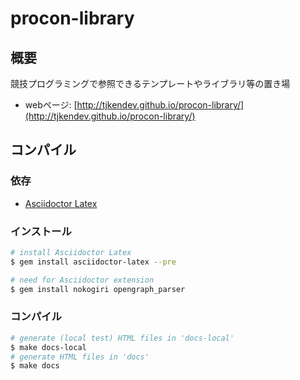 procon-library
====

## 概要

競技プログラミングで参照できるテンプレートやライブラリ等の置き場

* webページ: [http://tjkendev.github.io/procon-library/](http://tjkendev.github.io/procon-library/)

## コンパイル

### 依存

* [Asciidoctor Latex](https://github.com/asciidoctor/asciidoctor-latex)

### インストール

```sh
# install Asciidoctor Latex
$ gem install asciidoctor-latex --pre

# need for Asciidoctor extension
$ gem install nokogiri opengraph_parser
```

### コンパイル

```sh
# generate (local test) HTML files in 'docs-local'
$ make docs-local
# generate HTML files in 'docs'
$ make docs
```
